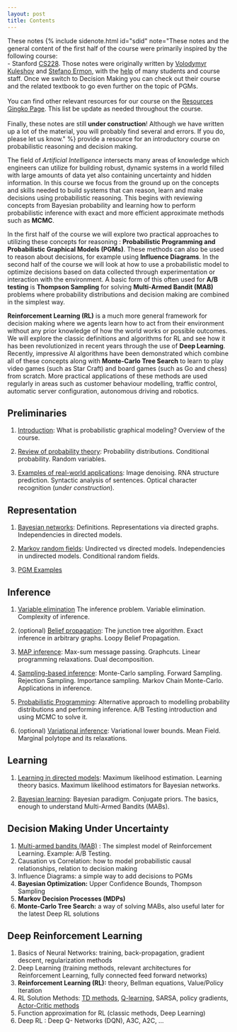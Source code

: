 ```yaml
---
layout: post
title: Contents
---
```


<span class="newthought">These notes</span> 
{% include sidenote.html id="sdid" note="These notes and the general content of the first half of the course were primarily inspired by the following course:<br>- Stanford [CS228](https://cs228.stanford.edu/). Those notes were originally written by [Volodymyr Kuleshov](http://www.stanford.edu/~kuleshov) and [Stefano Ermon](http://cs.stanford.edu/~ermon/), with the [help](https://github.com/ermongroup/cs228-notes/commits/master) of many students and course staff. Once we switch to Decision Making you can check out their course and the related textbook to go even further on the topic of PGMs.<br><br>
You can find other relevant resources for our course on the [Resources Gingko Page](https://gingkoapp.com/4yf7qa). This list be update as needed throughout the course.
<br><br>
Finally, these notes are still **under construction**! Although we have written up a lot of the material, you will probably find several and errors. If you do, please let us know." %} provide a resource for an introductory course on probabilistic reasoning and decision making.

The field of *Artificial Intelligence* intersects many areas of knowledge which engineers can utilize for building robust, dynamic systems in a world filled with large amounts of data yet also containing uncertainty and hidden information.
In this course we focus from the ground up on the concepts and skills needed to build systems that can reason, learn and make decisions using probabilistic reasoning.
This begins with reviewing concepts from Bayesian probability and learning how to perform probabilistic inference with exact and more efficient approximate methods such as **MCMC**.

In the first half of the course we will explore two practical approaches to utilizing these concepts for reasoning : **Probabilistic Programming and Probabilistic Graphical Models (PGMs)**.
These methods can also be used to reason about decisions, for example using **Influence Diagrams**.
In the second half of the course we will look at how to use a probabilistic model to optimize decisions based on data collected through experimentation or interaction with the environment.
A basic form of this often used for **A/B testing** is **Thompson Sampling** for solving **Multi-Armed Bandit (MAB)** problems where probability distributions and decision making are combined in the simplest way.


**Reinforcement Learning (RL)** is a much more general framework for decision making where we agents learn how to act from their environment without any prior knowledge of how the world works or possible outcomes.
We will explore the classic definitions and algorithms for RL and see how it has been revolutionized in recent years through the use of **Deep Learning**.
Recently, impressive AI algorithms have been demonstrated which combine all of these concepts along with **Monte-Carlo Tree Search** to learn to play video games (such as Star Craft) and board games (such as Go and chess) from scratch.
More practical applications of these methods are used regularly in areas such as customer behaviour modelling, traffic control, automatic server configuration, autonomous driving and robotics.

## Preliminaries

1. [Introduction](preliminaries/introduction/): What is probabilistic graphical modeling? Overview of the course.

2. [Review of probability theory](preliminaries/probabilityreview): Probability distributions. Conditional probability. Random variables.

3. [Examples of real-world applications](preliminaries/applications): Image denoising. RNA structure prediction. Syntactic analysis of sentences. Optical character recognition (*under construction*).

## Representation

1. [Bayesian networks](representation/directed/): Definitions. Representations via directed graphs. Independencies in directed models. 

2. [Markov random fields](representation/undirected/): Undirected vs directed models. Independencies in undirected models. Conditional random fields.

1. [PGM Examples](representation/examples/) 


## Inference

1. [Variable elimination](inference/ve/) The inference problem. Variable elimination. Complexity of inference.

2. (optional) [Belief propagation](inference/jt/): The junction tree algorithm. Exact inference in arbitrary graphs. Loopy Belief Propagation.

3. [MAP inference](inference/map/): Max-sum message passing. Graphcuts. Linear programming relaxations. Dual decomposition. 

4. [Sampling-based inference](inference/sampling/): Monte-Carlo sampling. Forward Sampling. Rejection Sampling. Importance sampling. Markov Chain Monte-Carlo. Applications in inference.

5. [Probabilistic Programming](probprog/basic/): Alternative approach to modelling probability distributions and performing inference. A/B Testing introduction and using MCMC to solve it.

5. (optional) [Variational inference](inference/variational/): Variational lower bounds. Mean Field. Marginal polytope and its relaxations. 

## Learning

1. [Learning in directed models](learning/directed/): Maximum likelihood estimation. Learning theory basics. Maximum likelihood estimators for Bayesian networks.

4. [Bayesian learning](learning/bayesian/): Bayesian paradigm. Conjugate priors. The basics, enough to understand Multi-Armed Bandits (MABs). 

## Decision Making Under Uncertainty
1. [Multi-armed bandits (MAB)](decision/MultiArmedBandits/) : The simplest model of Reinforcement Learning. Example: A/B Testing.
1. Causation vs Correlation: how to model probabilistic causal relationships, relation to decision making   
1. Influence Diagrams: a simple way to add decisions to PGMs
1. **Bayesian Optimization:** Upper Confidence Bounds, Thompson Sampling
1. **Markov Decision Processes (MDPs)**
1. **Monte-Carlo Tree Search:** a way of solving MABs, also useful later for the latest Deep RL solutions

## Deep Reinforcement Learning
1. Basics of Neural Networks: training, back-propagation, gradient descent, regularization methods
1. Deep Learning (training methods, relevant architectures for Reinforcement Learning, fully connected feed forward networks)
1. **Reinforcement Learning (RL):** theory, Bellman equations, Value/Policy Iteration
1. RL Solution Methods: [TD methods](reinforcementlearning/tdlearning), [Q-learning](reinforcementlearning/qlearning), SARSA, policy gradients, [Actor-Critic methods](reinforcementlearning/actorcritic)
1. Function approximation for RL (classic methods, Deep Learning)
1. Deep RL : Deep Q- Networks (DQN), A3C, A2C, …




